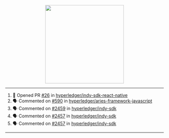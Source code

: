 <p align="center">
<img src="https://user-images.githubusercontent.com/61358536/126118557-75ac74a7-4655-4289-9a8d-e536322b7423.png" height="250" width="250"/>
</p>

---

<!--START_SECTION:activity-->
1. 💪 Opened PR [#26](https://github.com/hyperledger/indy-sdk-react-native/pull/26) in [hyperledger/indy-sdk-react-native](https://github.com/hyperledger/indy-sdk-react-native)
2. 🗣 Commented on [#590](https://github.com/hyperledger/aries-framework-javascript/issues/590) in [hyperledger/aries-framework-javascript](https://github.com/hyperledger/aries-framework-javascript)
3. 🗣 Commented on [#2459](https://github.com/hyperledger/indy-sdk/issues/2459) in [hyperledger/indy-sdk](https://github.com/hyperledger/indy-sdk)
4. 🗣 Commented on [#2457](https://github.com/hyperledger/indy-sdk/issues/2457) in [hyperledger/indy-sdk](https://github.com/hyperledger/indy-sdk)
5. 🗣 Commented on [#2457](https://github.com/hyperledger/indy-sdk/issues/2457) in [hyperledger/indy-sdk](https://github.com/hyperledger/indy-sdk)
<!--END_SECTION:activity-->

---
